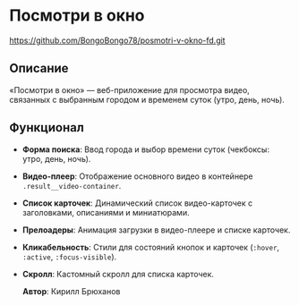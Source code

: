 # Посмотри в окно

https://github.com/BongoBongo78/posmotri-v-okno-fd.git

## Описание

«Посмотри в окно» — веб-приложение для просмотра видео, связанных с выбранным городом и временем суток (утро, день, ночь).

## Функционал

- **Форма поиска**: Ввод города и выбор времени суток (чекбоксы: утро, день, ночь).
- **Видео-плеер**: Отображение основного видео в контейнере `.result__video-container`.
- **Список карточек**: Динамический список видео-карточек с заголовками, описаниями и миниатюрами.
- **Прелоадеры**: Анимация загрузки в видео-плеере и списке карточек.
- **Кликабельность**: Стили для состояний кнопок и карточек (`:hover`, `:active`, `:focus-visible`).
- **Скролл**: Кастомный скролл для списка карточек.

  **Автор**: Кирилл Брюханов
